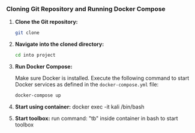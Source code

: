 ### Cloning Git Repository and Running Docker Compose

1. **Clone the Git repository:**

    ```bash
    git clone 
    ```

2. **Navigate into the cloned directory:**

    ```bash
    cd into project
    ```

3. **Run Docker Compose:**

    Make sure Docker is installed. Execute the following command to start Docker services as defined in the `docker-compose.yml` file:

    ```bash
    docker-compose up
    ```


4. **Start using container:**
 docker exec -it kali /bin/bash
5. **Start toolbox:**
 run command: "tb" inside container in bash to start toolbox
